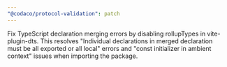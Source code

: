 ```yaml
---
"@codaco/protocol-validation": patch
---
```


Fix TypeScript declaration merging errors by disabling rollupTypes in vite-plugin-dts. This resolves "Individual declarations in merged declaration must be all exported or all local" errors and "const initializer in ambient context" issues when importing the package.